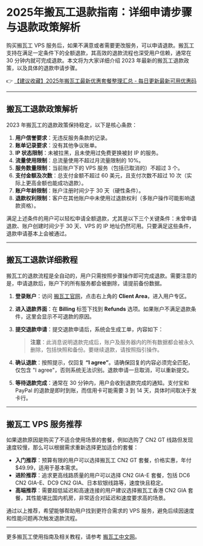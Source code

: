 # 2025年搬瓦工退款指南：详细申请步骤与退款政策解析

购买搬瓦工 VPS 服务后，如果不满意或者需要更改服务，可以申请退款。搬瓦工支持在满足一定条件下的全额退款，其高效的退款流程也深受用户信赖，通常在 30 分钟内就可完成退款。本文将为大家详细介绍 2023 年最新的搬瓦工退款政策，以及具体的退款申请步骤。

👉 [【建议收藏】2025年搬瓦工最新优惠套餐整理汇总 - 每日更新最新可用优惠码](https://bit.ly/banwagon)

---

## 搬瓦工退款政策解析

2023 年搬瓦工的退款政策保持稳定，以下是核心条款：

1. **用户信誉要求**：无违反服务条款的记录。
2. **账单记录要求**：没有其他争议账单。
3. **IP 状态限制**：未被拉黑，且未使用过免费更换被封 IP 的服务。
4. **流量使用限制**：总流量使用不超过月流量限制的 10%。
5. **服务数量限制**：当前账户下的 VPS 服务（包括已取消的）不超过 3 个。
6. **支付金额及次数**：总支付金额不超过 60 美元，且支付次数不超过 10 次（实际上更高金额也能成功退款）。
7. **账户年龄限制**：账户注册时间少于 30 天（硬性条件）。
8. **退款权利限制**：客户在其他账户中未使用过退款权利（多账户操作可能影响退款资格）。

满足上述条件的用户可以轻松申请全额退款，尤其是以下三个关键条件：未曾申请退款、账户创建时间少于 30 天、VPS 的 IP 地址仍然可用。只要满足这些条件，退款申请基本上会被通过。

---

## 搬瓦工退款详细教程

搬瓦工的退款流程是全自动的，用户只需按照步骤操作即可完成退款。需要注意的是，申请退款后，账户下的所有服务都会被删除，请提前备份数据。

1. **登录账户**：访问 [搬瓦工官网](https://bit.ly/banwagon)，点击右上角的 **Client Area**，进入用户专区。
2. **进入退款界面**：在 **Billing** 标签下找到 **Refunds** 选项。如果账户不满足退款条件，这里会显示不可退款的原因。
3. **提交退款申请**：提交退款申请后，系统会生成工单，内容如下：
   > **注意**：此消息说明退款完成后，账户及服务器内的所有数据都会被永久删除，包括快照和备份。要继续退款，请按照指引操作。

4. **确认退款**：按照提示，仅回复 **“I agree”**。请确保回复的内容必须完全匹配，仅包含 "I agree"，否则系统无法识别。退款申请一旦取消，可以重新提交。

5. **等待退款完成**：通常在 30 分钟内，用户会收到退款完成的通知。支付宝和 PayPal 的退款是即时到账，而信用卡可能需要 3 到 14 天，具体时间取决于发卡行。

---

## 搬瓦工 VPS 服务推荐

如果退款原因是购买了不适合使用场景的套餐，例如选购了 CN2 GT 线路但发现速度较慢，那么可以根据需求重新选择更加适合的套餐：

- **入门推荐**：预算有限的用户可以选择搬瓦工 CN2 GT 套餐，价格实惠，年付 $49.99，适用于基本需求。
- **进阶推荐**：追求更高线路质量的用户可以选择 CN2 GIA-E 套餐，包括 DC6 CN2 GIA-E、DC9 CN2 GIA、日本软银线路等，速度快且稳定。
- **高端推荐**：需要超低延迟和高速连接的用户建议选择搬瓦工香港 CN2 GIA 套餐，其性能堪比国内机房，非常适合对延迟和速度要求高的场景。

通过以上推荐，希望能够帮助用户找到更符合需求的 VPS 服务，避免后续因速度和性能问题再次触发退款流程。

---

更多搬瓦工使用指南及相关教程，请参考 [搬瓦工中文网](https://bit.ly/banwagon)。